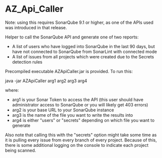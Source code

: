 # AZ_Api_Caller

Note: using this requires SonarQube 9.1 or higher, as one of the APIs used was introduced in that release.

Helper to call the SonarQube API and generate one of two reports:
  - A list of users who have logged into SonarQube in the last 90 days, but have not connected to SonarQube from SonarLint with connected mode
  - A list of issues from all projects which were created due to the Secrets detection rules

Precompiled executable AZApiCaller.jar is provided. To run this:

java -jar AZApiCaller arg1 arg2 arg3 arg4

where:
- arg1 is your Sonar Token to access the API (this user should have administrator access to SonarQube or you will likely get 403 errors)
- arg2 is your base URL to your SonarQube instance
- arg3 is the name of the file you want to write the results into
- arg4 is either "users" or "secrets" depending on which file you want to generate

Also note that calling this with the "secrets" option might take some time as it is pulling every issue from every branch of every project.  Because of this, there is some additional logging on the console to indicate each project being scanned.
